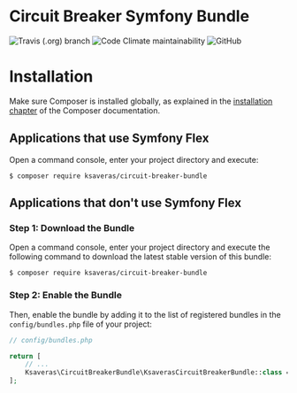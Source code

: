 # Circuit Breaker Symfony Bundle
![Travis (.org) branch](https://img.shields.io/travis/ksaveras/circuit-breaker-bundle/master)
![Code Climate maintainability](https://img.shields.io/codeclimate/maintainability/ksaveras/circuit-breaker-bundle)
![GitHub](https://img.shields.io/github/license/ksaveras/circuit-breaker-bundle)

Installation
============

Make sure Composer is installed globally, as explained in the
[installation chapter](https://getcomposer.org/doc/00-intro.md)
of the Composer documentation.

Applications that use Symfony Flex
----------------------------------

Open a command console, enter your project directory and execute:

```console
$ composer require ksaveras/circuit-breaker-bundle
```

Applications that don't use Symfony Flex
----------------------------------------

### Step 1: Download the Bundle

Open a command console, enter your project directory and execute the
following command to download the latest stable version of this bundle:

```console
$ composer require ksaveras/circuit-breaker-bundle
```

### Step 2: Enable the Bundle

Then, enable the bundle by adding it to the list of registered bundles
in the `config/bundles.php` file of your project:

```php
// config/bundles.php

return [
    // ...
    Ksaveras\CircuitBreakerBundle\KsaverasCircuitBreakerBundle::class => ['all' => true],
];
```
